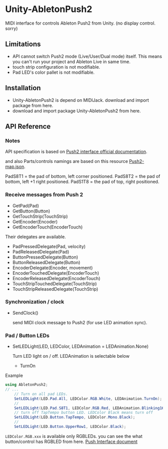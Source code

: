 # Unity-AbletonPush2

MIDI interface for controls Ableton Push2 from Unity.
(no display control. sorry)

## Limitations

- API cannot switch Push2 mode (Live/User/Dual mode) itself. This means you can't run your project and Ableton Live in same time.
- touch strip configuration is not modifiable.
- Pad LED's color pallet is not modifiable.

## Installation

- Unity-AbletonPush2 is depend on MIDIJack. download and import package from here.
- download and import package Unity-AbletonPush2 from here.

## API Reference

### Notes

API specification is based on [Push2 interface official documentation](https://github.com/Ableton/push-interface/blob/master/doc/AbletonPush2MIDIDisplayInterface.asc).

and also Parts/controls namings are based on this resource [Push2-map.json](https://github.com/Ableton/push-interface/blob/master/doc/Push2-map.json).

PadS8T1 = the pad of bottom, left corner positioned.
PadS8T2 = the pad of bottom, left +1 right positioned.
PadS1T8 = the pad of top, right positioned.

### Receive messages from Push 2

- GetPad(Pad)
- GetButton(Button)
- GetTouchStrip(TouchStrip)
- GetEncoder(Encoder)
- GetEncoderTouch(EncoderTouch)


Their delegates are available.

- PadPressedDelegate(Pad, velocity)
- PadReleasedDelegate(Pad)
- ButtonPressedDelegate(Button)
- ButtonReleasedDelegate(Button)
- EncoderDelegate(Encoder, movement)
- EncoderTouchedDelegate(EncoderTouch)
- EncoderReleasedDelegate(EncoderTouch)
- TouchStripTouchedDelegate(TouchStrip)
- TouchStripReleasedDelegate(TouchStrip)


### Synchronization / clock

- SendClock()
  
  send MIDI clock message to Push2 (for use LED animation sync).

### Pad / Button LEDs

- SetLEDLight(LED, LEDColor, LEDAnimation = LEDAnimation.None)

  Turn LED light on / off. LEDAnimation is selectable below
  - TurnOn 

Example

```cs
using AbletonPush2;
// ...
    // Turn on all pad LEDs.
    SetLEDLight(LED.Pad.All, LEDColor.RGB.White, LEDAnimation.TurnOn);
    // 
    SetLEDLight(LED.Pad.S8T1, LEDColor.RGB.Red, LEDAnimation.Blinking16th);
    // turn off TapTempo button LED. LEDColor Black means turn off
    SetLEDLight(LED.Button.TapTempo, LEDColor.Mono.Black);
    // 
    SetLEDLight(LED.Button.UpperRow1, LEDColor.Black);
```

`LEDColor.RGB.xxx` is available only RGBLEDs. you can see the what button/control has RGBLED from here. [Push Interface document](https://github.com/Ableton/push-interface/blob/master/doc/AbletonPush2MIDIDisplayInterface.asc#MIDI%20Mapping)